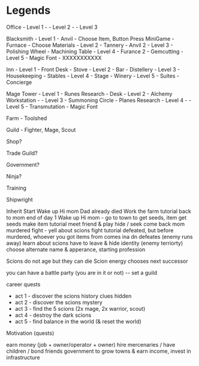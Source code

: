 # Legends

Office
    - Level 1
        - 
    - Level 2
        -
    - Level 3
    

Blacksmith
    - Level 1
        - Anvil     - Choose Item, Button Press MiniGame
        - Furnace   - Choose Materials
    - Level 2
        - Tannery
        - Anvil 2
    - Level 3
        - Polishing Wheel
        - Machining Table
    - Level 4
        - Furance 2
        - Gemcutting
    - Level 5
        - Magic Font
        - XXXXXXXXXXX

Inn
    - Level 1
        - Front Desk
        - Stove
    - Level 2
        - Bar
        - Distellery
    - Level 3
        - Housekeeping
        - Stables
    - Level 4
        - Stage
        - Winery
    - Level 5
        - Suites
        - Concierge

Mage Tower
    - Level 1
        - Runes Research
        - Desk
    - Level 2
        - Alchemy Workstation
        - 
    - Level 3
        - Summoning Circle
        - Planes Research
    - Level 4
        - 
    - Level 5
        - Transmutation
        - Magic Font

Farm
    - Toolshed

Guild
    - Fighter, Mage, Scout

Shop?

Trade Guild?

Government?

Ninja?

Training

Shipwright

Inherit Start
Wake up
Hi mom
Dad already died
Work the farm tutorial
back to mom
end of day 1
Wake up
Hi mom - go to town to get seeds, item
get seeds
make item tutorial
meet friend & play hide / seek
come back
mom murdered
fight - yell about scions
fight tutorial
defeated, but before murdered, whoever you got items from comes ina dn defeates (enemy runs away)
learn about scions
have to leave & hide identity (enemy terriorty)
choose alternate name & apperance, starting profession

Scions do not age but they can die
Scion energy chooses next successor

you can have a battle party (you are in it or not) -- set a guild

career quests
- act 1 - discover the scions history clues hidden
- act 2 - discover the scions mystery
- act 3 - find the 5 scions (2x mage, 2x warrior, scout) 
- act 4 - destroy the dark scions
- act 5 - find balance in the world (& reset the world)

Motivation (quests)

earn money (job + owner/operator + owner)
hire mercenaries / have children / bond friends
government to grow towns & earn income, invest in infrastructure

